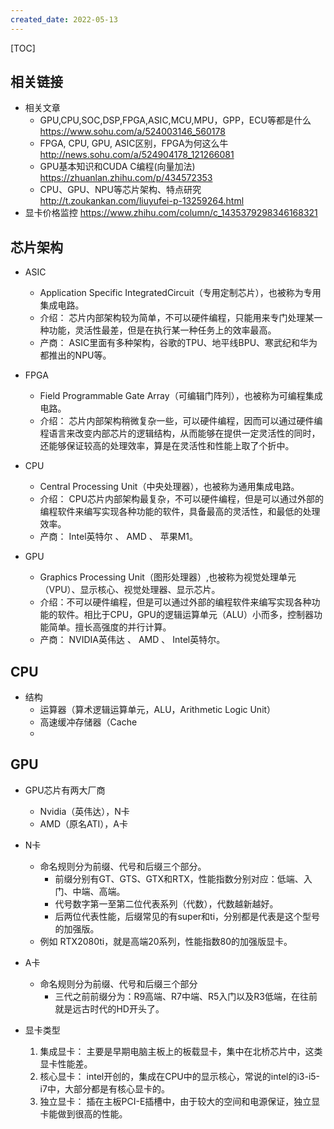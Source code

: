 ```yaml
---
created_date: 2022-05-13
---
```


[TOC]

## 相关链接
- 相关文章
    - GPU,CPU,SOC,DSP,FPGA,ASIC,MCU,MPU，GPP，ECU等都是什么 https://www.sohu.com/a/524003146_560178
    - FPGA, CPU, GPU, ASIC区别，FPGA为何这么牛 http://news.sohu.com/a/524904178_121266081
    - GPU基本知识和CUDA C编程(向量加法) https://zhuanlan.zhihu.com/p/434572353
    - CPU、GPU、NPU等芯片架构、特点研究 http://t.zoukankan.com/liuyufei-p-13259264.html
- 显卡价格监控 https://www.zhihu.com/column/c_1435379298346168321

## 芯片架构
- ASIC
    - Application Specific IntegratedCircuit（专用定制芯片），也被称为专用集成电路。
    - 介绍： 芯片内部架构较为简单，不可以硬件编程，只能用来专门处理某一种功能，灵活性最差，但是在执行某一种任务上的效率最高。
    - 产商： ASIC里面有多种架构，谷歌的TPU、地平线BPU、寒武纪和华为都推出的NPU等。

- FPGA
    - Field Programmable Gate Array（可编辑门阵列），也被称为可编程集成电路。
    - 介绍： 芯片内部架构稍微复杂一些，可以硬件编程，因而可以通过硬件编程语言来改变内部芯片的逻辑结构，从而能够在提供一定灵活性的同时，还能够保证较高的处理效率，算是在灵活性和性能上取了个折中。

- CPU
    - Central Processing Unit（中央处理器），也被称为通用集成电路。
    - 介绍： CPU芯片内部架构最复杂，不可以硬件编程，但是可以通过外部的编程软件来编写实现各种功能的软件，具备最高的灵活性，和最低的处理效率。
    - 产商： Intel英特尔 、 AMD 、 苹果M1。

- GPU
    - Graphics Processing Unit（图形处理器）,也被称为视觉处理单元（VPU）、显示核心、视觉处理器、显示芯片。
    - 介绍：不可以硬件编程，但是可以通过外部的编程软件来编写实现各种功能的软件。相比于CPU，GPU的逻辑运算单元（ALU）小而多，控制器功能简单。擅长高强度的并行计算。
    - 产商： NVIDIA英伟达 、 AMD 、 Intel英特尔。

## CPU
- 结构
  - 运算器（算术逻辑运算单元，ALU，Arithmetic Logic Unit）
  - 高速缓冲存储器（Cache
  - 

## GPU
- GPU芯片有两大厂商
    - Nvidia（英伟达），N卡
    - AMD（原名ATI），A卡

- N卡
    - 命名规则分为前缀、代号和后缀三个部分。
        - 前缀分别有GT、GTS、GTX和RTX，性能指数分别对应：低端、入门、中端、高端。
        - 代号数字第一至第二位代表系列（代数），代数越新越好。
        - 后两位代表性能，后缀常见的有super和ti，分别都是代表是这个型号的加强版。
    - 例如 RTX2080ti，就是高端20系列，性能指数80的加强版显卡。

- A卡
    - 命名规则分为前缀、代号和后缀三个部分
        - 三代之前前缀分为：R9高端、R7中端、R5入门以及R3低端，在往前就是远古时代的HD开头了。

- 显卡类型
    1. 集成显卡： 主要是早期电脑主板上的板载显卡，集中在北桥芯片中，这类显卡性能差。
    2. 核心显卡： intel开创的，集成在CPU中的显示核心，常说的intel的i3-i5-i7中，大部分都是有核心显卡的。
    3. 独立显卡： 插在主板PCI-E插槽中，由于较大的空间和电源保证，独立显卡能做到很高的性能。